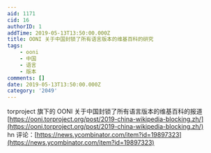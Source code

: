 ```yaml
---
aid: 1171
cid: 16
authorID: 1
addTime: 2019-05-13T13:50:00.000Z
title: OONI 关于中国封锁了所有语言版本的维基百科的研究
tags:
    - ooni
    - 中国
    - 语言
    - 版本
comments: []
date: 2019-05-13T13:50:00.000Z
category: '2049'
---
```


torproject 旗下的 OONI 关于中国封锁了所有语言版本的维基百科的报道  
[https://ooni.torproject.org/post/2019-china-wikipedia-blocking.zh/](https://ooni.torproject.org/post/2019-china-wikipedia-blocking.zh/)  
hn 评论：[https://news.ycombinator.com/item?id=19897323](https://news.ycombinator.com/item?id=19897323)
